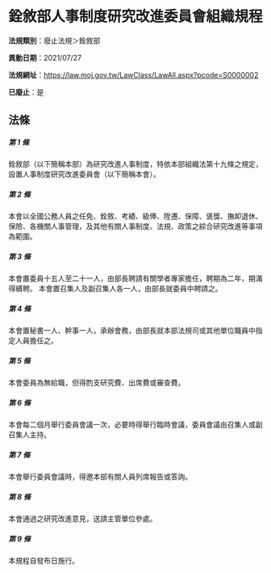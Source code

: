 # 銓敘部人事制度研究改進委員會組織規程

**法規類別**：廢止法規＞銓敘部

**異動日期**：2021/07/27  

**法規網址**：https://law.moj.gov.tw/LawClass/LawAll.aspx?pcode=S0000002

**已廢止**：是



## 法條
##### 第 1 條
銓敘部（以下簡稱本部）為研究改進人事制度，特依本部組織法第十九條之規定，設置人事制度研究改進委員會（以下簡稱本會）。

##### 第 2 條
本會以全國公務人員之任免、銓敘、考績、級俸、陞遷、保障、褒獎、撫卹退休、保險、各機關人事管理，及其他有關人事制度、法規、政策之綜合研究改進等事項為範圍。

##### 第 3 條
本會置委員十五人至二十一人，由部長聘請有關學者專家擔任，聘期為二年，期滿得續聘。
本會置召集人及副召集人各一人，由部長就委員中聘請之。

##### 第 4 條
本會置秘書一人、幹事一人，承辦會務，由部長就本部法規司或其他單位職員中指定人員擔任之。

##### 第 5 條
本會委員為無給職，但得酌支研究費、出席費或審查費。

##### 第 6 條
本會每二個月舉行委員會議一次，必要時得舉行臨時會議，委員會議由召集人或副召集人主持。

##### 第 7 條
本會舉行委員會議時，得邀本部有關人員列席報告或答詢。

##### 第 8 條
本會通過之研究改進意見，送請主管單位參處。

##### 第 9 條
本規程自發布日施行。


